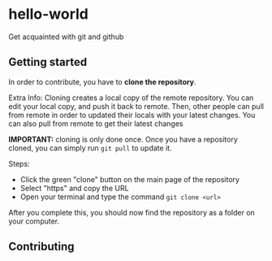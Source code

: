 # hello-world
Get acquainted with git and github

## Getting started
In order to contribute, you have to **clone the repository**.

Extra Info: Cloning creates a local copy of the remote repository. You can edit your local copy, and push it back to remote.
Then, other people can pull from remote in order to updated their locals with your latest changes.
You can also pull from remote to get their latest changes

**IMPORTANT:** cloning is only done once. Once you have a repository cloned, you can simply run `git pull` to update it.

Steps:
- Click the green "clone" button on the main page of the repository
- Select "https" and copy the URL
- Open your terminal and type the command `git clone <url>`

After you complete this, you should now find the repository as a folder on your computer.

## Contributing
